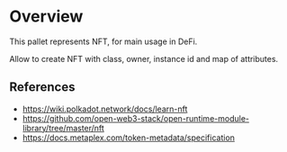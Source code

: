 # Overview

This pallet represents NFT, for main usage in DeFi.

Allow to create NFT with class, owner, instance id and map of attributes. 

## References

- https://wiki.polkadot.network/docs/learn-nft
- https://github.com/open-web3-stack/open-runtime-module-library/tree/master/nft
- https://docs.metaplex.com/token-metadata/specification